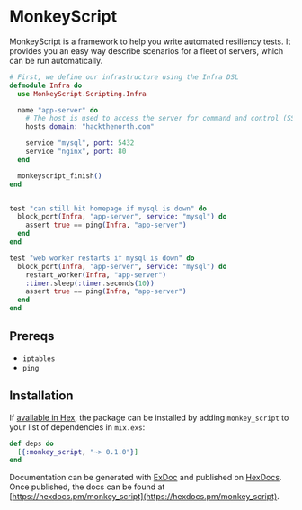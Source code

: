 # MonkeyScript

MonkeyScript is a framework to help you write automated resiliency tests. It provides you an easy way describe scenarios for a fleet of servers, which can be run automatically.

```elixir
# First, we define our infrastructure using the Infra DSL
defmodule Infra do
  use MonkeyScript.Scripting.Infra

  name "app-server" do
    # The host is used to access the server for command and control (SSH)
    hosts domain: "hackthenorth.com"

    service "mysql", port: 5432
    service "nginx", port: 80
  end

  monkeyscript_finish()
end


test "can still hit homepage if mysql is down" do
  block_port(Infra, "app-server", service: "mysql") do
    assert true == ping(Infra, "app-server")
  end
end

test "web worker restarts if mysql is down" do
  block_port(Infra, "app-server", service: "mysql") do
    restart_worker(Infra, "app-server")
    :timer.sleep(:timer.seconds(10))
    assert true == ping(Infra, "app-server")
  end
end
```

## Prereqs

- `iptables`
- `ping`

## Installation

If [available in Hex](https://hex.pm/docs/publish), the package can be installed
by adding `monkey_script` to your list of dependencies in `mix.exs`:

```elixir
def deps do
  [{:monkey_script, "~> 0.1.0"}]
end
```

Documentation can be generated with [ExDoc](https://github.com/elixir-lang/ex_doc)
and published on [HexDocs](https://hexdocs.pm). Once published, the docs can
be found at [https://hexdocs.pm/monkey_script](https://hexdocs.pm/monkey_script).
